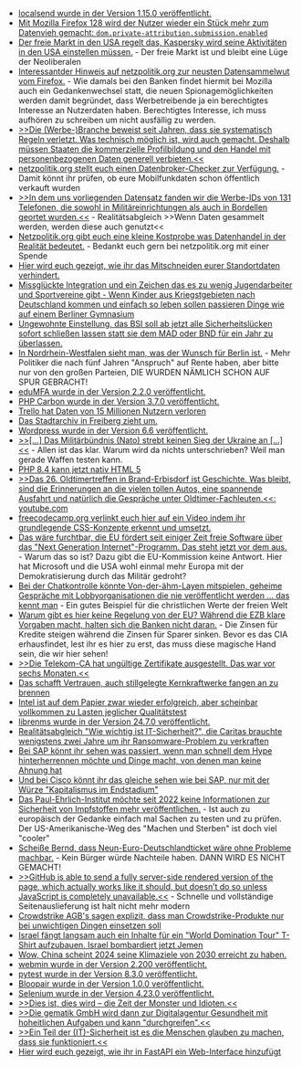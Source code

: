 * [localsend wurde in der Version 1.15.0 veröffentlicht.](https://github.com/localsend/localsend/releases/tag/v1.15.0)
* [Mit Mozilla Firefox 128 wird der Nutzer wieder ein Stück mehr zum Datenvieh gemacht: `dom.private-attribution.submission.enabled`](https://utcc.utoronto.ca/~cks/space/blog/web/FirefoxStaticPrefsSystem)
* [Der freie Markt in den USA regelt das, Kaspersky wird seine Aktivitäten in den USA einstellen müssen.](https://www.bleepingcomputer.com/news/security/kaspersky-is-shutting-down-its-business-in-the-united-states/) - Der freie Markt ist und bleibt eine Lüge der Neoliberalen
* [Interessantder Hinweis auf netzpolitik.org zur neusten Datensammelwut vom Firefox.](https://netzpolitik.org/2024/privatsphaere-firefox-sammelt-jetzt-standardmaessig-daten-fuer-die-werbeindustrie/) - Wie damals bei den Banken findet hiermit bei Mozilla auch ein Gedankenwechsel statt, die neuen Spionagemöglichkeiten werden damit begründet, dass Werbetreibende ja ein berechtigtes Interesse an Nutzerdaten haben. Berechtigtes Interesse, ich muss aufhören zu schreiben um nicht ausfällig zu werden.
* [>>Die (Werbe-)Branche beweist seit Jahren, dass sie systematisch Regeln verletzt. Was technisch möglich ist, wird auch gemacht. Deshalb müssen Staaten die kommerzielle Profilbildung und den Handel mit personenbezogenen Daten generell verbieten.<<](https://netzpolitik.org/2024/databroker-files-dieses-staatsversagen-schadet-uns-allen/)
* [netzpolitik.org stellt euch einen Datenbroker-Checker zur Verfügung.](https://netzpolitik.org/2024/databroker-files-jetzt-testen-wurde-mein-handy-standort-verkauft/) - Damit könnt ihr prüfen, ob eure Mobilfunkdaten schon öffentlich verkauft wurden
* [>>In dem uns vorliegenden Datensatz fanden wir die Werbe-IDs von 131 Telefonen, die sowohl in Militäreinrichtungen als auch in Bordellen geortet wurden.<<](https://netzpolitik.org/2024/databroker-files-wie-datenhaendler-deutschlands-sicherheit-gefaehrden/) - Realitätsabgleich >>Wenn Daten gesammelt werden, werden diese auch genutzt<<
* [Netzpolitik.org gibt euch eine kleine Kostprobe was Datenhandel in der Realität bedeutet.](https://netzpolitik.org/2024/databroker-files-die-grosse-datenhaendler-recherche-im-ueberblick/) - Bedankt euch gern bei netzpolitik.org mit einer Spende
* [Hier wird euch gezeigt, wie ihr das Mitschneiden eurer Standortdaten verhindert.](https://netzpolitik.org/2024/databroker-files-so-stoppt-man-das-standort-tracking-am-handy/)
* [Missglückte Integration und ein Zeichen das es zu wenig Jugendarbeiter und Sportvereine gibt - Wenn Kinder aus Kriegstgebieten nach Deutschland kommen und einfach so leben sollen passieren Dinge wie auf einem Berliner Gymnasium](https://blog.fefe.de/?ts=98686f04)
* [Ungewohnte Einstellung, das BSI soll ab jetzt alle Sicherheitslücken sofort schließen lassen statt sie dem MAD oder BND für ein Jahr zu überlassen.](https://blog.fefe.de/?ts=986853aa)
* [In Nordrhein-Westfalen sieht man, was der Wunsch für Berlin ist.](https://blog.fefe.de/?ts=9868ab85) - Mehr Politiker die nach fünf Jahren "Anspruch" auf Rente haben, aber bitte nur von den großen Parteien, DIE WURDEN NÄMLICH SCHON AUF SPUR GEBRACHT!
* [eduMFA wurde in der Version 2.2.0 veröffentlicht.](https://github.com/eduMFA/eduMFA/releases/tag/v2.2.0)
* [PHP Carbon wurde in der Version 3.7.0 veröffentlicht.](https://github.com/briannesbitt/Carbon/releases/tag/3.7.0)
* [Trello hat Daten von 15 Millionen Nutzern verloren](https://www.bleepingcomputer.com/news/security/email-addresses-of-15-million-trello-users-leaked-on-hacking-forum/)
* [Das Stadtarchiv in Freiberg zieht um.](https://www.mdr.de/video/mdr-videos/a/video-841450.html)
* [Wordpress wurde in der Version 6.6 veröffentlicht.](https://wordpress.org/news/2024/07/dorsey/)
* [>>[...] Das Militärbündnis (Nato) strebt keinen Sieg der Ukraine an [...]<<](https://tuxproject.de/blog/2024/07/vorwaertsverteidigung-8-rueckwaertsgang/) - Allen ist das klar. Warum wird da nichts unterschrieben? Weil man gerade Waffen testen kann.
* [PHP 8.4 kann jetzt nativ HTML 5](https://stitcher.io/blog/html-5-in-php-84)
* [>>Das 26. Oldtimertreffen in Brand-Erbisdorf ist Geschichte. Was bleibt, sind die Erinnerungen an die vielen tollen Autos, eine spannende Ausfahrt und natürlich die Gespräche unter Oldtimer-Fachleuten.<<: youtube.com](https://www.youtube.com/watch?v=A7QzOO4Di9Y)
* [freecodecamp.org verlinkt euch hier auf ein Video indem ihr grundlegende CSS-Konzepte erkennt und umsetzt.](https://www.freecodecamp.org/news/create-24-css-projects/)
* [Das wäre furchtbar, die EU fördert seit einiger Zeit freie Software über das "Next Generation Internet"-Programm. Das steht jetzt vor dem aus.](https://netzpolitik.org/2024/next-generation-internet-eu-will-open-source-foerderprogramm-wohl-beenden/) - Warum das so ist? Dazu gibt die EU-Kommission keine Antwort. Hier hat Microsoft und die USA wohl einmal mehr Europa mit der Demokratisierung durch das Militär gedroht?
* [Bei der Chatkontrolle könnte Von-der-ähm-Layen mitspielen, geheime Gespräche mit Lobbyorganisationen die nie veröffentlicht werden ... das kennt man](https://netzpolitik.org/2024/chatkontrolle-eu-kommission-haelt-gespraechsnotizen-mit-lobbyorganisation-thorn-weiter-geheim/) - Ein gutes Beispiel für die christlichen Werte der freien Welt
* [Warum gibt es hier keine Regelung von der EU? Während die EZB klare Vorgaben macht, halten sich die Banken nicht daran.](https://blog.fefe.de/?ts=98695bf4) - Die Zinsen für Kredite steigen während die Zinsen für Sparer sinken. Bevor es das CIA erhausfindet, lest ihr es hier zu erst, das muss diese magische Hand sein, die wir hier sehen!
* [>>Die Telekom-CA hat ungültige Zertifikate ausgestellt. Das war vor sechs Monaten.<<](https://blog.fefe.de/?ts=9867b761)
* [Das schafft Vertrauen, auch stillgelegte Kernkraftwerke fangen an zu brennen](https://blog.fefe.de/?ts=9867b4fa)
* [Intel ist auf dem Papier zwar wieder erfolgreich, aber scheinbar vollkommen zu Lasten jeglicher Qualitätstest](https://blog.fefe.de/?ts=9867d299)
* [librenms wurde in der Version 24.7.0 veröffentlicht.](https://github.com/librenms/librenms/releases/tag/24.7.0)
* [Realitätsabgleich "Wie wichtig ist IT-Sicherheit?", die Caritas brauchte wenigstens zwei Jahre um ihr Ransomware-Problem zu verkraften](https://www.borncity.com/blog/2024/07/19/ransomware-befall-caritas-braucht-2-jahre-um-das-wirtschaftlich-zu-verkraften/)
* [Bei SAP könnt ihr sehen was passiert, wenn man schnell dem Hype hinterherrennen möchte und Dinge macht, von denen man keine Ahnung hat](https://blog.fefe.de/?ts=98663594)
* [Und bei Cisco könnt ihr das gleiche sehen wie bei SAP, nur mit der Würze "Kapitalismus im Endstadium"](https://blog.fefe.de/?ts=98662cc6)
* [Das Paul-Ehrlich-Institut möchte seit 2022 keine Informationen zur Sicherheit von Impfstoffen mehr veröffentlichen.](https://impfentscheidung.online/sicherheitsberichte-des-paul-ehrlich-instituts-fehlen/) - Ist auch zu europäisch der Gedanke einfach mal Sachen zu testen und zu prüfen. Der US-Amerikanische-Weg des "Machen und Sterben" ist doch viel "cooler"
* [Scheiße Bernd, dass Neun-Euro-Deutschlandticket wäre ohne Probleme machbar.](https://www.klimareporter.de/verkehr/schiene-in-einer-hand-preiskracher-beim-deutschlandticket-und-ein-minister-der-gross-denkt) - Kein Bürger würde Nachteile haben. DANN WIRD ES NICHT GEMACHT!
* [>>GitHub is able to send a fully server-side rendered version of the page, which actually works like it should, but doesn’t do so unless JavaScript is completely unavailable.<<](https://www.mistys-internet.website/blog/blog/2024/07/12/github-is-starting-to-feel-like-legacy-software/) - Schnelle und vollständige Seitenauslieferung ist halt nicht mehr modern
* [Crowdstrike AGB's sagen explizit, dass man Crowdstrike-Produkte nur bei unwichtigen Dingen einsetzen soll](https://blog.fefe.de/?ts=98652216)
* [Israel fängt langsam auch ein Inhalte für ein "World Domination Tour" T-Shirt aufzubauen. Israel bombardiert jetzt Jemen](https://blog.fefe.de/?ts=9862d9c4)
* [Wow, China scheint 2024 seine Klimaziele von 2030 erreicht zu haben.](https://blog.fefe.de/?ts=9863eff7)
* [webmin wurde in der Version 2.200 veröffentlicht.](https://github.com/webmin/webmin/releases/tag/2.200)
* [pytest wurde in der Version 8.3.0 veröffentlicht.](https://github.com/pytest-dev/pytest/releases/tag/8.3.0)
* [Bloopair wurde in der Version 1.0.0 veröffentlicht.](https://github.com/GaryOderNichts/Bloopair/releases/tag/v1.0.0)
* [Selenium wurde in der Version 4.23.0 veröffentlicht.](https://github.com/SeleniumHQ/selenium/releases/tag/selenium-4.23.0)
* [>>Dies ist, dies wird – die Zeit der Monster und Idioten.<<](https://martinsonneborn.de/kommission-vonderleyen-ii-zeit-der-monster-idioten/)
* [>>Die gematik GmbH wird dann zur Digitalagentur Gesundheit mit hoheitlichen Aufgaben und kann "durchgreifen".<<](https://www.borncity.com/blog/2024/07/21/gesundheits-digitalagentur-gesetz-gematik-gmbh-erhlt-mehr-befugnisse/)
* [>>Ein Teil der (IT)-Sicherheit ist es die Menschen glauben zu machen, dass sie funktioniert.<<](https://utcc.utoronto.ca/~cks/space/blog/tech/SecurityNeedsToConvince)
* [Hier wird euch gezeigt, wie ihr in FastAPI ein Web-Interface hinzufügt](https://improveandrepeat.com/2024/07/python-friday-236-add-a-web-interface-to-fastapi/)
